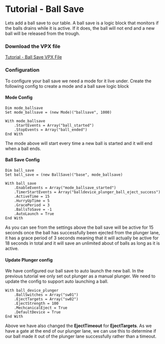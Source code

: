 # Tutorial - Ball Save

Lets add a ball save to our table. A ball save is a logic block that monitors if the balls drains while it is active. If it does, the ball will not end and a new ball will be released from the trough.

### Download the VPX file
[Tutorial - Ball Save VPX File](https://github.com/mpcarr/vpx-glf/raw/main/tutorial/glf_tutorial_ballsave.vpx)

### Configuration

To configure your ball save we need a mode for it live under. Create the following config to create a mode and a ball save logic block

#### Mode Config

```
Dim mode_ballsave
Set mode_ballsave = (new Mode)("ballsave", 1000)

With mode_ballsave
    .StartEvents = Array("ball_started")
    .StopEvents = Array("ball_ended")
End With
```

The mode above will start every time a new ball is started and it will end when a ball ends.

#### Ball Save Config

```
Dim ball_save
Set ball_save = (new BallSave)("base", mode_ballsave)

With ball_save
    .EnableEvents = Array("mode_ballsave_started")
    .TimerStartEvents = Array("balldevice_plunger_ball_eject_success")
    .ActiveTime = 15
    .HurryUpTime = 5
    .GracePeriod = 3
    .BallsToSave = -1
    .AutoLaunch = True
End With
```

As you can see from the settings above the ball save will be active for 15 seconds once the ball has successfully been ejected from the plunger lane, it has a grace period of 3 seconds meaning that it will actually be active for 18 seconds in total and it will save an unlimited about of balls as long as it is active.

#### Update Plunger config

We have configured our ball save to auto launch the new ball. In the previous tutorial we only set out plunger as a manual plunger. We need to update the config to support auto launching a ball.

```
With ball_device_plunger
    .BallSwitches = Array("sw01")
	.EjectTargets = Array("sw02")
    .EjectStrength = 100
    .MechcanicalEject = True
    .DefaultDevice = True
End With
```

Above we have also changed the **EjectTimeout** for **EjectTargets**. As we have a gate at the end of our plunger lane, we can use this to determine if our ball made it out of the plunger lane successfully rather than a timeout.

